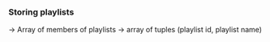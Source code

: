 ### Storing playlists
-> Array of members of playlists
-> array of tuples (playlist id, playlist name)
